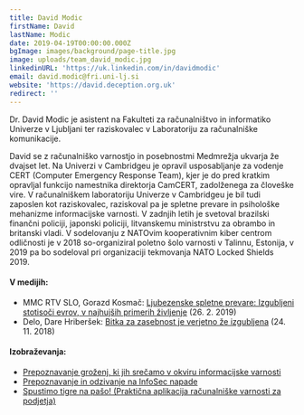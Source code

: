 ```yaml
---
title: David Modic
firstName: David
lastName: Modic
date: 2019-04-19T00:00:00.000Z
bgImage: images/background/page-title.jpg
image: uploads/team_david_modic.jpg
linkedinURL: 'https://uk.linkedin.com/in/davidmodic'
email: david.modic@fri.uni-lj.si
website: 'https://david.deception.org.uk'
redirect: ''
---
```

Dr. David Modic je asistent na Fakulteti za računalništvo in informatiko Univerze v Ljubljani ter raziskovalec v Laboratoriju za računalniške komunikacije.

David se z računalniško varnostjo in posebnostmi Medmrežja ukvarja že dvajset let. Na Univerzi v Cambridgeu je opravil usposabljanje za vodenje CERT (Computer Emergency Response Team), kjer je do pred kratkim opravljal funkcijo namestnika direktorja CamCERT, zadolženega za človeške vire. V računalniškem laboratoriju Univerze v Cambridgeu je bil tudi zaposlen kot raziskovalec, raziskoval pa je spletne prevare in psihološke mehanizme informacijske varnosti. V zadnjih letih je svetoval brazilski finančni policiji, japonski policiji, litvanskemu ministrstvu za obrambo in britanski vladi. V sodelovanju z  NATOvim kooperativnim kiber centrom odličnosti  je v 2018 so-organiziral poletno šolo varnosti v Talinnu, Estonija, v 2019 pa bo sodeloval pri organizaciji tekmovanja NATO Locked Shields 2019.

#### V medijih:

* MMC RTV SLO, Gorazd Kosmač: [Ljubezenske spletne prevare: Izgubljeni stotisoči evrov, v najhujših primerih življenje](https://www.rtvslo.si/slovenija/ljubezenske-spletne-prevare-izgubljeni-stotisoci-evrov-v-najhujsih-primerih-zivljenje/480996) (26. 2. 2019)
* Delo, Dare Hriberšek: [Bitka za zasebnost je verjetno že izgubljena](https://www.delo.si/novice/znanoteh/bitka-za-zasebnost-je-verjetno-ze-izgubljena-116246.html) (24. 11. 2018)

#### Izobraževanja:

* [Prepoznavanje groženj, ki jih srečamo v okviru informacijske varnosti](https://akademijafri.si/izobrazevanja/za-podjetja/prepoznavanje_grozenj_ki_jih_srecamo_v_okviru_informacijske_varnosti/)
* [Prepoznavanje in odzivanje na InfoSec napade
  ](https://akademijafri.si/izobrazevanja/za-podjetja/prepoznavanje_in_odzivanje_na_infosec_napade/)
* [Spustimo tigre na pašo! (Praktična aplikacija računalniške varnosti za podjetja)](https://akademijafri.si/izobrazevanja/za-podjetja/spustimo_tigre_na_paso_prakticna_aplikacija_racunalniske_varnosti_za_podjetja/)
